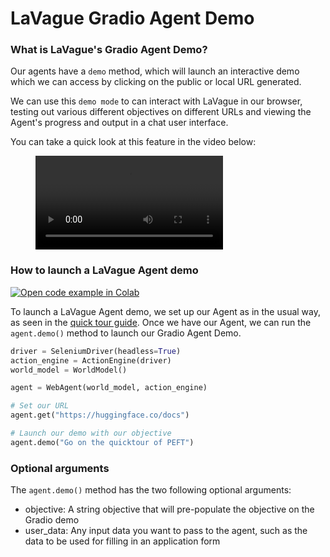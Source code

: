 # LaVague Gradio Agent Demo

### What is LaVague's Gradio Agent Demo?

Our agents have a `demo` method, which will launch an interactive demo which we can access by clicking on the public or local URL generated.

We can use this `demo mode` to can interact with LaVague in our browser, testing out various different objectives on different URLs and viewing the Agent's progress and output in a chat user interface.

You can take a quick look at this feature in the video below:

<figure class="video_container">
  <video controls="true" allowfullscreen="true">
    <source src="https://github.com/lavague-ai/LaVague/blob/main/docs/assets/gradio.webm?raw=true" type="video/webm">
  </video>
</figure>

### How to launch a LaVague Agent demo

<a target="_blank" href="https://colab.research.google.com/github/lavague-ai/lavague/blob/main/docs/docs/get-started/notebooks/Gradio.ipynb">
<img src="https://colab.research.google.com/assets/colab-badge.svg" alt="Open code example in Colab"></a>

To launch a LaVague Agent demo, we set up our Agent as in the usual way, as seen in the [quick tour guide](https://docs.lavague.ai/en/latest/docs/get-started/quick-tour/). Once we have our Agent, we can run the `agent.demo()` method to launch our Gradio Agent Demo.

```py
driver = SeleniumDriver(headless=True)
action_engine = ActionEngine(driver)
world_model = WorldModel()

agent = WebAgent(world_model, action_engine)

# Set our URL
agent.get("https://huggingface.co/docs")

# Launch our demo with our objective
agent.demo("Go on the quicktour of PEFT")
```

### Optional arguments

The `agent.demo()` method has the two following optional arguments:

- objective: A string objective that will pre-populate the objective on the Gradio demo
- user_data: Any input data you want to pass to the agent, such as the data to be used for filling in an application form
